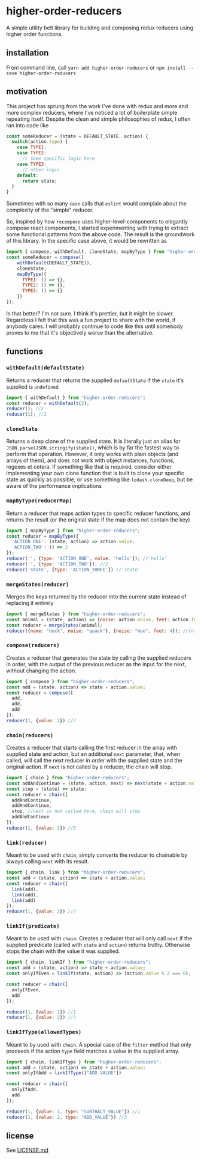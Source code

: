 # higher-order-reducers

A simple utility belt library for building and composing redux reducers using higher order functions.

## installation

From command line, call `yarn add higher-order-reducers` or `npm install --save higher-order-reducers`

## motivation

This project has sprung from the work I've done with redux and more and more complex reducers, where
I've noticed a lot of boilerplate simple repeating itself. Despite the clean and simple philosophies
of redux, I often ran into code like

```js
const someReducer = (state = DEFAULT_STATE, action) {
  switch(action.type) {
    case TYPE1:
    case TYPE2:
      // Some specific logic here
    case TYPE3:
      // other logic
    default:
      return state;
  }
}
```
Sometimes with so many `case` calls that `eslint` would complain about the complexity of the "simple"
reducer.

So, inspired by how `recompose` uses higher-level-components to elegantly compose react components,
I started experimenting with trying to extract some functional patterns from the above code. The result
is the groundwork of this library. In the specific case above, it would be rewritten as

```js
import { compose, withDefault, cloneState, mapByType } from "higher-order-reducers";
const someReducer = compose([
    withDefault(DEFAULT_STATE)),
    cloneState,
    mapByType({
      TYPE1: () => {},
      TYPE2: () => {},
      TYPE3: () => {}
    })
]);
```

Is that better? I'm not sure. I think it's prettier, but it might be slower. Regardless I felt that
this was a fun project to share with the world, if anybody cares. I will probably continue to code
like this until somebody proves to me that it's objectively worse than the alternative.

## functions

### `withDefault(defaultState)`
Returns a reducer that returns the supplied `defaultState` if the `state` it's supplied is `undefined`

```js
import { withDefault } from "higher-order-reducers";
const reducer = withDefault(2);
reducer(); //2
reducer(1); //1
```

### `cloneState`
Returns a deep clone of the supplied state. It is literally just an alias for 
`JSON.parse(JSON.stringify(state))`, which is by far the fastest way to perform that operation.
However, it only works with plain objects (and arrays of them), and does not work with object instances,
functions, regexes et cetera. If something like that is required, consider either implementing your own
clone function that is built to clone your specific state as quickly as possible, or use something
like `lodash.cloneDeep`, but be aware of the performance implications

### `mapByType(reducerMap)`
Return a reducer that maps action types to specific reducer functions, and returns the result
(or the original state if the map does not contain the key)

```js
import { mapByType } from "higher-order-reducers";
const reducer = mapByType({
  'ACTION_ONE': (state, action) => action.value,
  'ACTION_TWO': () => 2
});
reducer('', {type: 'ACTION_ONE', value: 'hello'}); //'hello'
reducer('', {type: 'ACTION_TWO'}); //2
reducer('state', {type: 'ACTION_THREE'}) //'state'
```

### `mergeStates(reducer)`
Merges the keys returned by the reducer into the current state instead of replacing it entirely

```js
import { mergeStates } from "higher-order-reducers";
const animal = (state, action) => {noise: action.noise, feet: action.feet};
const reducer = mergeStates(animal);
reducer({name: "duck", noise: "quack"}, {noise: "moo", feet: 4}); //{name: "duck", noise: "moo", feet: 4}
```

### `compose(reducers)`
Creates a reducer that generates the state by calling the supplied reducers in order, with the output of the previous reducer as the input for the next, without changing the action.

```js
import { compose } from "higher-order-reducers";
const add = (state, action) => state + action.value;
const reducer = compose([
  add,
  add,
  add
]);
reducer(1, {value: 2}) //7
```

### `chain(reducers)`
Creates a reducer that starts calling the first reducer in the array with supplied state and action, but an additional `next` parameter, that, when called, will call the next reducer in order with the supplied state and the original action. If `next` is not called by a reducer, the chain will stop.

```js
import { chain } from "higher-order-reducers";
const addAndContinue = (state, action, next) => next(state + action.value);
const stop = (state) => state;
const reducer = chain([
  addAndContinue,
  addAndContinue,
  stop, //next is not called here, chain will stop
  addAndContinue
]);
reducer(1, {value: 2}) //5
```

### `link(reducer)`
Meant to be used with `chain`, simply converts the reducer to chainable by always calling `next` with its result.

```js
import { chain, link } from "higher-order-reducers";
const add = (state, action) => state + action.value;
const reducer = chain([
  link(add),
  link(add),
  link(add)
]);
reducer(1, {value: 2}) //7
```

### `linkIf(predicate)`
Meant to be used with `chain`. Creates a reducer that will only call `next` if the supplied predicate (called with `state` and `action`) returns truthy. Otherwise stops the chain with the value it was supplied.

```js
import { chain, linkIf } from "higher-order-reducers";
const add = (state, action) => state + action.value;
const onlyIfEven = linkIf(state, action) => (action.value % 2 === 0);

const reducer = chain([
  onlyIfEven,
  add
]);

reducer(1, {value: 1}) //1
reducer(1, {value: 2}) //3
```

### `linkIfType(allowedTypes)`
Meant to by used with `chain`. A special case of the `filter` method that only proceeds if the action `type` field matches a value in the supplied array.

```js
import { chain, linkIfType } from "higher-order-reducers";
const add = (state, action) => state + action.value;
const onlyIfAdd = linkIfType(["ADD_VALUE"])

const reducer = chain([
  onlyIfAdd,
  add
]);

reducer(1, {value: 1, type: "SUBTRACT_VALUE"}) //1
reducer(1, {value: 2, type: "ADD_VALUE"}) //3
```

## license
See [LICENSE.md](./LICENSE.md)
